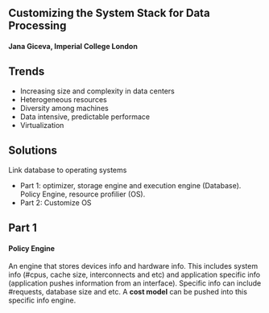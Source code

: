 ## Customizing the System Stack for Data Processing
#### Jana Giceva, Imperial College London

## Trends
* Increasing size and complexity in data centers
* Heterogeneous resources
* Diversity among machines
* Data intensive, predictable performace
* Virtualization

## Solutions
Link database to operating systems
* Part 1: optimizer, storage engine and execution engine (Database).
Policy Engine, resource profilier (OS).
* Part 2: Customize OS

## Part 1
#### Policy Engine
An engine that stores devices info and hardware info.
This includes system info (#cpus, cache size, interconnects and etc) and
application specific info (application pushes information from an interface).
Specific info can include #requests, database size and etc.
A **cost model** can be pushed into this specific info engine.
